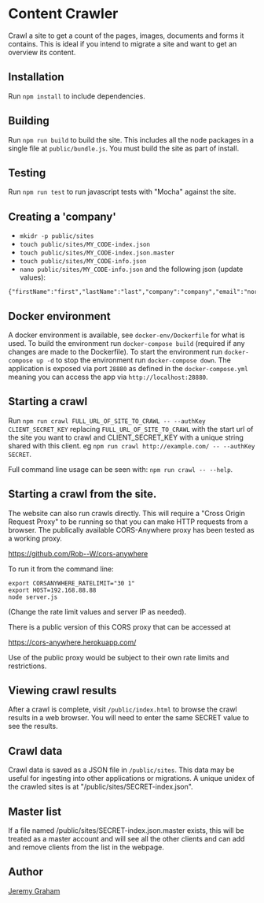 # Content Crawler

Crawl a site to get a count of the pages, images, documents and forms it contains. This is ideal if you intend to
migrate a site and want to get an overview its content.

## Installation

Run `npm install` to include dependencies.

## Building

Run `npm run build` to build the site. This includes all the node packages in a single file at `public/bundle.js`. You must build the site as part of install.

## Testing

Run `npm run test` to run javascript tests with "Mocha" against the site.

## Creating a 'company'

* `mkidr -p public/sites`
* `touch public/sites/MY_CODE-index.json`
* `touch public/sites/MY_CODE-index.json.master`
* `touch public/sites/MY_CODE-info.json`
* `nano public/sites/MY_CODE-info.json` and the following json (update values):
```
{"firstName":"first","lastName":"last","company":"company","email":"noreply@example.com","phone":"0123456789","clientid":"client","key":"MY_CODE"}
```

## Docker environment

A docker environment is available, see `docker-env/Dockerfile` for what is used. To build the environment run `docker-compose build` 
(required if any changes are made to the Dockerfile). To start the environment run `docker-compose up -d` to stop the environment run
`docker-compose down`. The application is exposed via port `28880` as defined in the `docker-compose.yml` meaning you can access the
app via `http://localhost:28880`.  

## Starting a crawl

Run `npm run crawl FULL_URL_OF_SITE_TO_CRAWL -- --authKey CLIENT_SECRET_KEY` replacing `FULL_URL_OF_SITE_TO_CRAWL` with the start url of the site
you want to crawl and CLIENT_SECRET_KEY with a unique string shared with this client. eg `npm run crawl http://example.com/ -- --authKey SECRET`.

Full command line usage can be seen with: `npm run crawl -- --help`.

## Starting a crawl from the site.

The website can also run crawls directly. This will require a "Cross Origin Request Proxy" to be running so that you can make HTTP requests from a browser. The publically available CORS-Anywhere proxy has been tested as a working proxy.

https://github.com/Rob--W/cors-anywhere

To run it from the command line:

```
export CORSANYWHERE_RATELIMIT="30 1"
export HOST=192.168.88.88
node server.js
```

(Change the rate limit values and server IP as needed).

There is a public version of this CORS proxy that can be accessed at

https://cors-anywhere.herokuapp.com/

Use of the public proxy would be subject to their own rate limits and restrictions.

## Viewing crawl results

After a crawl is complete, visit `/public/index.html` to browse the crawl results in a web browser. You will need to enter the same SECRET value to see the results.

## Crawl data

Crawl data is saved as a JSON file in `/public/sites`. This data may be useful for ingesting into other applications 
or migrations. A unique unidex of the crawled sites is at "/public/sites/SECRET-index.json".

## Master list

If a file named /public/sites/SECRET-index.json.master exists, this will be treated as a master account and will see all the other clients and can add and remove clients from the list in the webpage.

## Author

[Jeremy Graham](https://jez.me)
